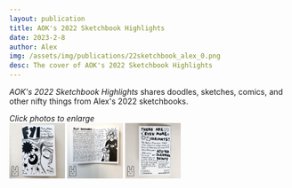 ```yaml
---
layout: publication
title: AOK's 2022 Sketchbook Highlights
date: 2023-2-8
author: Alex
img: /assets/img/publications/22sketchbook_alex_0.png
desc: The cover of AOK's 2022 Sketchbook Highlights
---
```


*AOK's 2022 Sketchbook Highlights* shares doodles, sketches, comics, and other nifty things from Alex's 2022 sketchbooks.

*Click photos to enlarge*  
<a href="/assets/img/publications/22sketchbook_alex_1"><img src="/assets/img/publications/fyi-sleeping-beauty_alex_1.png" alt="A photo of the front cover of AOK's 2022 Sketchbook Highlights, a zine by Alex O'Keefe" width="100"></a>
<a href="/assets/img/publications/22sketchbook_alex_2.png"><img src="/assets/img/publications/fyi-sleeping-beauty_alex_2.png" alt="A photo of the inside of AOK's 2022 Sketchbook Highlights, a zine by Alex O'Keefe" width="100"></a>
<a href="/assets/img/publications/22sketchbook_alex_3.png"><img src="/assets/img/publications/fyi-sleeping-beauty_alex_3.png" alt="A photo of the back cover of AOK's 2022 Sketchbook Highlights, a zine by Alex O'Keefe" width="100" ></a>
